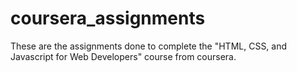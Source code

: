 # coursera_assignments

These are the assignments done to complete the "HTML, CSS, and Javascript for Web Developers" course from coursera.
